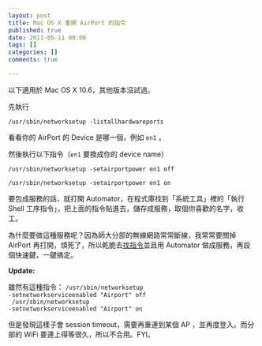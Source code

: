 ```yaml
---
layout: post
title: Mac OS X 重開 AirPort 的指令
published: true
date: 2011-05-11 00:00
tags: []
categories: []
comments: true

---
```


以下適用於 Mac OS X 10.6，其他版本沒試過。

先執行

<code>/usr/sbin/networksetup -listallhardwareports</code>

看看你的 AirPort 的 Device 是哪一個，例如 <code>en1</code> 。

然後執行以下指令（<code>en1</code> 要換成你的 device name）

<code>/usr/sbin/networksetup -setairportpower en1 off<br />
/usr/sbin/networksetup -setairportpower en1 on</code>

要包成服務的話，就打開 Automator，在程式庫找到「系統工具」裡的「執行 Shell 工序指令」，把上面的指令貼進去，儲存成服務，取個你喜歡的名字，收工。

為什麼要做這種服務呢？因為師大分部的無線網路常常斷線，我常常要關掉 AirPort 再打開，煩死了，所以乾脆去<a href="http://macstuff.beachdogs.org/blog/?p=44" target="_blank">找指令</a>並且用 Automator 做成服務，再設個快速鍵，一鍵搞定。

<strong>Update:</strong>

雖然有這種指令：
<code>/usr/sbin/networksetup -setnetworkserviceenabled "Airport" off<br />
/usr/sbin/networksetup -setnetworkserviceenabled "Airport" on</code>

但是發現這樣子會 session timeout，需要再重連到某個 AP ，並再度登入。而分部的 WiFi 要連上得等很久，所以不合用。FYI。
